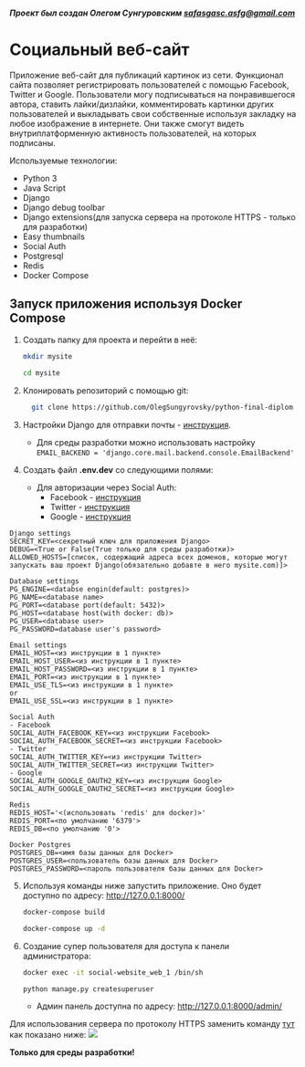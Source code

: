 #### _Проект был создан Олегом Сунгуровским <safasgasc.asfg@gmail.com>_

# Cоциальный веб-сайт

Приложение веб-сайт для публикаций картинок из сети. Функционал сайта позволяет регистрировать пользователей с помощью 
Facebook, Twitter и Google. Пользователи могу подписываться на понравившегося автора, ставить лайки/дизлайки, комментировать
картинки других пользователей и выкладывать свои собственные используя закладку на любое изображение в интернете. Они также смогут
видеть внутриплатформенную активность пользователей, на которых подписаны.

Используемые технологии:

* Python 3
* Java Script
* Django
* Django debug toolbar
* Django extensions(для запуска сервера на протоколе HTTPS - только для разработки)
* Easy thumbnails
* Social Auth
* Postgresql
* Redis
* Docker Compose

## Запуск приложения используя Docker Compose

1. Создать папку для проекта и перейти в неё:
    ```bash
    mkdir mysite
    ```
    ```bash
    cd mysite
    ```

2. Клонировать репозиторий с помощью git: 
   ```bash
     git clone https://github.com/OlegSungyrovsky/python-final-diplom
   ```
    
3. Настройки Django для отправки почты - [инструкция](https://vivazzi.pro/ru/it/send-email-in-django/). 
    - Для среды разработки можно использовать настройку ```EMAIL_BACKEND = 'django.core.mail.backend.console.EmailBackend'```

4. Создать файл **.env.dev** со следующими полями:
   - Для авторизации через Social Auth:
      * Facebook - [инструкция](https://python-social-auth.readthedocs.io/en/latest/backends/facebook.html)
      * Twitter - [инструкция](https://python-social-auth.readthedocs.io/en/latest/backends/twitter.html)
      * Google - [инструкция](https://python-social-auth.readthedocs.io/en/latest/backends/google.html#google-oauth2)
```
Django settings
SECRET_KEY=<секретный ключ для приложения Django>
DEBUG=<True or False(True только для среды разработки)>
ALLOWED_HOSTS=[список, содержащий адреса всех доменов, которые могут запускать ваш проект Django(обязательно добавте в него mysite.com)]>

Database settings
PG_ENGINE=<databse engin(default: postgres)>
PG_NAME=<database name>
PG_PORT=<database port(default: 5432)>
PG_HOST=<database host(with docker: db)>
PG_USER=<database user>
PG_PASSWORD=database user's password>

Email settings
EMAIL_HOST=<из инструкции в 1 пункте>
EMAIL_HOST_USER=<из инструкции в 1 пункте>
EMAIL_HOST_PASSWORD=<из инструкции в 1 пункте>
EMAIL_PORT=<из инструкции в 1 пункте>
EMAIL_USE_TLS=<из инструкции в 1 пункте>
or
EMAIL_USE_SSL=<из инструкции в 1 пункте>

Social Auth
- Facebook
SOCIAL_AUTH_FACEBOOK_KEY=<из инструкции Facebook>
SOCIAL_AUTH_FACEBOOK_SECRET=<из инструкции Facebook>
- Twitter
SOCIAL_AUTH_TWITTER_KEY=<из инструкции Twitter>
SOCIAL_AUTH_TWITTER_SECRET=<из инструкции Twitter>
- Google
SOCIAL_AUTH_GOOGLE_OAUTH2_KEY=<из инструкции Google>
SOCIAL_AUTH_GOOGLE_OAUTH2_SECRET=<из инструкции Google>

Redis
REDIS_HOST='<(использовать 'redis' для docker)>'
REDIS_PORT=<по умолчанию '6379'>
REDIS_DB=<по умолчанию '0'>

Docker Postgres
POSTGRES_DB=<имя базы данных для Docker>
POSTGRES_USER=<пользователь базы данных для Docker>
POSTGRES_PASSWORD=<пароль пользователя базы данных для Docker>
```
5. Используя команды ниже запустить приложение. Оно будет доступно по адресу: http://127.0.0.1:8000/
    ```bash
    docker-compose build
    ```
    ```bash
    docker-compose up -d
    ```
6. Создание супер пользователя для доступа к панели администратора:
    ```bash
    docker exec -it social-website_web_1 /bin/sh
    ```
    ```bash
    python manage.py createsuperuser
    ```
    - Админ панель доступна по адресу: http://127.0.0.1:8000/admin/

Для использования сервера по протоколу HTTPS заменить команду [тут](docker-compose.yaml) как показано ниже:
<image src="https://i.ibb.co/Vqvp9dD/2023-12-17-14-19-59.png">

__Только для среды разработки!__ 